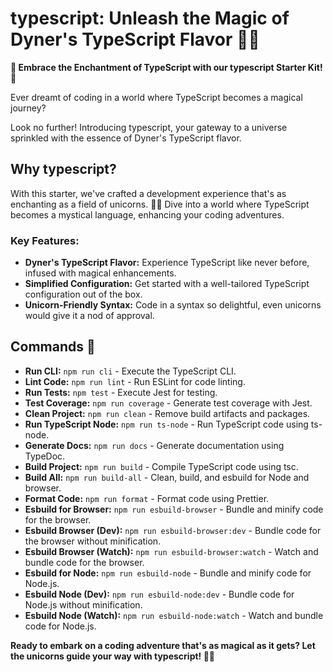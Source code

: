 # typescript: Unleash the Magic of Dyner's TypeScript Flavor 🦄✨

**🚀 Embrace the Enchantment of TypeScript with our typescript Starter Kit! 🌈**

Ever dreamt of coding in a world where TypeScript becomes a magical journey?

Look no further! Introducing typescript, your gateway to a universe sprinkled with the essence of Dyner's TypeScript flavor.

## Why typescript?

With this starter, we've crafted a development experience that's as enchanting as a field of unicorns. 🦄✨ Dive into a world where TypeScript becomes a mystical language, enhancing your coding adventures.

### Key Features:

- **Dyner's TypeScript Flavor:** Experience TypeScript like never before, infused with magical enhancements.
- **Simplified Configuration:** Get started with a well-tailored TypeScript configuration out of the box.
- **Unicorn-Friendly Syntax:** Code in a syntax so delightful, even unicorns would give it a nod of approval.

## Commands 🚀

- **Run CLI:** `npm run cli` - Execute the TypeScript CLI.
- **Lint Code:** `npm run lint` - Run ESLint for code linting.
- **Run Tests:** `npm test` - Execute Jest for testing.
- **Test Coverage:** `npm run coverage` - Generate test coverage with Jest.
- **Clean Project:** `npm run clean` - Remove build artifacts and packages.
- **Run TypeScript Node:** `npm run ts-node` - Run TypeScript code using ts-node.
- **Generate Docs:** `npm run docs` - Generate documentation using TypeDoc.
- **Build Project:** `npm run build` - Compile TypeScript code using tsc.
- **Build All:** `npm run build-all` - Clean, build, and esbuild for Node and browser.
- **Format Code:** `npm run format` - Format code using Prettier.
- **Esbuild for Browser:** `npm run esbuild-browser` - Bundle and minify code for the browser.
- **Esbuild Browser (Dev):** `npm run esbuild-browser:dev` - Bundle code for the browser without minification.
- **Esbuild Browser (Watch):** `npm run esbuild-browser:watch` - Watch and bundle code for the browser.
- **Esbuild for Node:** `npm run esbuild-node` - Bundle and minify code for Node.js.
- **Esbuild Node (Dev):** `npm run esbuild-node:dev` - Bundle code for Node.js without minification.
- **Esbuild Node (Watch):** `npm run esbuild-node:watch` - Watch and bundle code for Node.js.

**Ready to embark on a coding adventure that's as magical as it gets? Let the unicorns guide your way with typescript! 🌟🦄**

